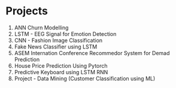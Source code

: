 # Projects

1. ANN Churn Modelling
2. LSTM - EEG Signal for Emotion Detection
3. CNN - Fashion Image Classification
4. Fake News Classifier using LSTM
5. ASEM Internation Conference Recommedor System for Demad Prediction
6. House Price Prediction Using Pytorch
7. Predictive Keyboard using LSTM RNN
8. Project - Data Mining (Customer Classification using ML)

